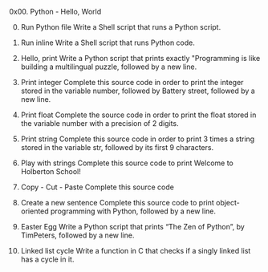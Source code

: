 0x00. Python - Hello, World

0. Run Python file
Write a Shell script that runs a Python script.

1. Run inline
Write a Shell script that runs Python code.

2. Hello, print
Write a Python script that prints exactly "Programming is like building a multilingual puzzle, followed by a new line.

3. Print integer
Complete this source code in order to print the integer stored in the variable number, followed by Battery street, followed by a new line.

4. Print float
Complete the source code in order to print the float stored in the variable number with a precision of 2 digits.

5. Print string
Complete this source code in order to print 3 times a string stored in the variable str, followed by its first 9 characters.

6. Play with strings
Complete this source code to print Welcome to Holberton School!

7. Copy - Cut - Paste
Complete this source code

8. Create a new sentence
Complete this source code to print object-oriented programming with Python, followed by a new line.

9. Easter Egg
Write a Python script that prints “The Zen of Python”, by TimPeters, followed by a new line.

10. Linked list cycle
Write a function in C that checks if a singly linked list has a cycle in it.


